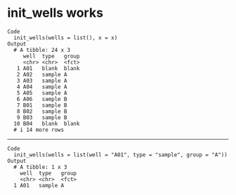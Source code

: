 # init_wells works

    Code
      init_wells(wells = list(), x = x)
    Output
      # A tibble: 24 x 3
         well  type   group
         <chr> <chr>  <fct>
       1 A01   blank  blank
       2 A02   sample A    
       3 A03   sample A    
       4 A04   sample A    
       5 A05   sample A    
       6 A06   sample B    
       7 B01   sample B    
       8 B02   sample B    
       9 B03   sample B    
      10 B04   blank  blank
      # i 14 more rows

---

    Code
      init_wells(wells = list(well = "A01", type = "sample", group = "A"))
    Output
      # A tibble: 1 x 3
        well  type   group
        <chr> <chr>  <fct>
      1 A01   sample A    

